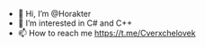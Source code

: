 - 👋 Hi, I’m @Horakter
- 👀 I’m interested in C# and C++
- 📫 How to reach me https://t.me/Cverxchelovek

